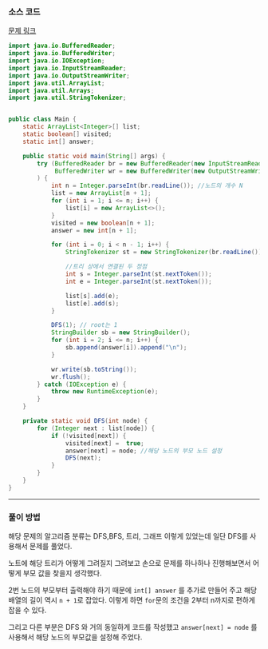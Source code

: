 ### 소스 코드

[문제 링크](https://www.acmicpc.net/problem/11725)

```java
import java.io.BufferedReader;
import java.io.BufferedWriter;
import java.io.IOException;
import java.io.InputStreamReader;
import java.io.OutputStreamWriter;
import java.util.ArrayList;
import java.util.Arrays;
import java.util.StringTokenizer;


public class Main {
    static ArrayList<Integer>[] list;
    static boolean[] visited;
    static int[] answer;

    public static void main(String[] args) {
        try (BufferedReader br = new BufferedReader(new InputStreamReader(System.in));
             BufferedWriter wr = new BufferedWriter(new OutputStreamWriter(System.out))
        ) {
            int n = Integer.parseInt(br.readLine()); //노드의 개수 N
            list = new ArrayList[n + 1];
            for (int i = 1; i <= n; i++) {
                list[i] = new ArrayList<>();
            }
            visited = new boolean[n + 1];
            answer = new int[n + 1];

            for (int i = 0; i < n - 1; i++) {
                StringTokenizer st = new StringTokenizer(br.readLine());

                //트리 상에서 연결된 두 정점
                int s = Integer.parseInt(st.nextToken());
                int e = Integer.parseInt(st.nextToken());

                list[s].add(e);
                list[e].add(s);
            }

            DFS(1); // root는 1
            StringBuilder sb = new StringBuilder();
            for (int i = 2; i <= n; i++) {
                sb.append(answer[i]).append("\n");
            }

            wr.write(sb.toString());
            wr.flush();
        } catch (IOException e) {
            throw new RuntimeException(e);
        }
    }

    private static void DFS(int node) {
        for (Integer next : list[node]) {
            if (!visited[next]) {
                visited[next] =  true;
                answer[next] = node; //해당 노드의 부모 노드 설정
                DFS(next);
            }
        }
    }
}
```

---

### 풀이 방법

해당 문제의 알고리즘 분류는 DFS,BFS, 트리, 그래프 이렇게 있었는데 일단 DFS를 사용해서 문제를 풀었다.

노트에 해당 트리가 어떻게 그려질지 그려보고 손으로 문제를 하나하나 진행해보면서 어떻게 부모 값을 찾을지 생각했다.

2번 노드의 부모부터 출력해야 하기 때문에 `int[] answer` 를 추가로 만들어 주고 해당 배열의 길이 역시 `n + 1`로 잡았다. 이렇게 하면 `for`문의 조건을 2부터 n까지로 편하게 잡을 수 있다.

그리고 다른 부분은 DFS 와 거의 동일하게 코드를 작성했고 `answer[next] = node` 를 사용해서 해당 노드의 부모값을 설정해 주었다.
